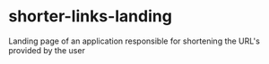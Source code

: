# shorter-links-landing
Landing page of an application responsible for shortening the URL's provided by the user 
